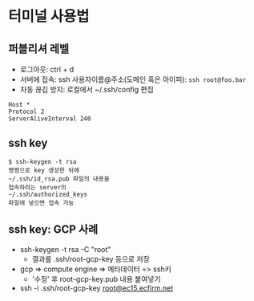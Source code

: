 # 터미널 사용법

## 퍼블리셔 레벨
* 로그아웃: ctrl + d
* 서버에 접속: ssh 사용자이름@주소(도메인 혹은 아이피): ``` ssh root@foo.bar ```
* 자동 끊김 방지: 로컬에서 ~/.ssh/config 편집
```
Host *
Protocol 2
ServerAliveInterval 240
```

## ssh key
```
$ ssh-keygen -t rsa
명령으로 key 생성한 뒤에
~/.ssh/id_rsa.pub 파일의 내용을
접속하려는 server의
~/.ssh/authorized_keys
파일에 넣으면 접속 가능
```

## ssh key: GCP 사례
* ssh-keygen -t rsa -C "root"
	* 결과를 .ssh/root-gcp-key 등으로 저장
* gcp => compute engine => 메타데이터 => ssh키
	* '수정' 후 root-gcp-key.pub 내용 붙여넣기
* ssh -i .ssh/root-gcp-key root@ec15.ecfirm.net